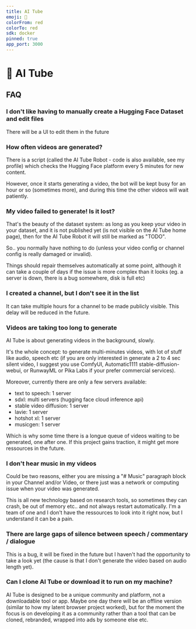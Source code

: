 ```yaml
---
title: AI Tube
emoji: 🍿
colorFrom: red
colorTo: red
sdk: docker
pinned: true
app_port: 3000
---
```


# 🍿 AI Tube

## FAQ

### I don't like having to manually create a Hugging Face Dataset and edit files

There will be a UI to edit them in the future

### How often videos are generated?

There is a script (called the AI Tube Robot - code is also available, see my profile) which checks the Hugging Face platform every 5 minutes for new content.

However, once it starts generating a video, the bot will be kept busy for an hour or so (sometimes more),
and during this time the other videos will wait patiently.

### My video failed to generate! Is it lost?

That's the beauty of the dataset system: as long as you keep your video in your dataset,
and it is not published yet (is not visible on the AI Tube home page), then for the AI Tube Robot it will still be marked as "TODO".

So.. you normally have nothing to do (unless your video config or channel config is really damaged or invalid).

Things should repair themselves automatically at some point,
although it can take a couple of days if the issue is more complex than it looks
(eg. a server is down, there is a bug somewhere, disk is full etc)

### I created a channel, but I don't see it in the list

It can take multiple hours for a channel to be made publicly visible.
This delay will be reduced in the future.

### Videos are taking too long to generate

AI Tube is about generating videos in the background, slowly.

It's the whole concept: to generate multi-minutes videos, with lot of stuff like audio, speech etc
(if you are only interested in generate a 2 to 4 sec silent video, I suggest you use ComfyUI, Automatic1111 stable-diffusion-webui, or RunwayML or Pika Labs if your prefer commercial services).

Moreover, currently there are only a few servers available:

- text to speech: 1 server
- sdxl: multi servers (hugging face cloud inference api)
- stable video diffusion: 1 server
- lavie: 1 server
- hotshot xl: 1 server
- musicgen: 1 server

Which is why some time there is a longue queue of videos waiting to be generated, one after one.
If this project gains traction, it might get more ressources in the future.

### I don't hear music in my videos

Could be two reasons, either you are missing a "# Music" paragraph block in your Channel and/or Video, or there just was a network or computing issue when your video was generated.

This is all new technology based on research tools, so sometimes they can crash, be out of memory etc.. and not always restart automatically. I'm a team of one and I don't have the ressources to look into it right now, but I understand it can be a pain.

### There are large gaps of silence between speech / commentary / dialogue

This is a bug, it will be fixed in the future but I haven't had the opportunity to take a look yet (the cause is that I don't generate the video based on audio length yet).

### Can I clone AI Tube or download it to run on my machine?

AI Tube is designed to be a unique community and platform, not a downloadable tool or app.
Maybe one day there will be an offline version (similar to how my latent browser project worked), but for the moment the focus is on developing it as a community rather than a tool that can be cloned, rebranded, wrapped into ads by someone else etc.

